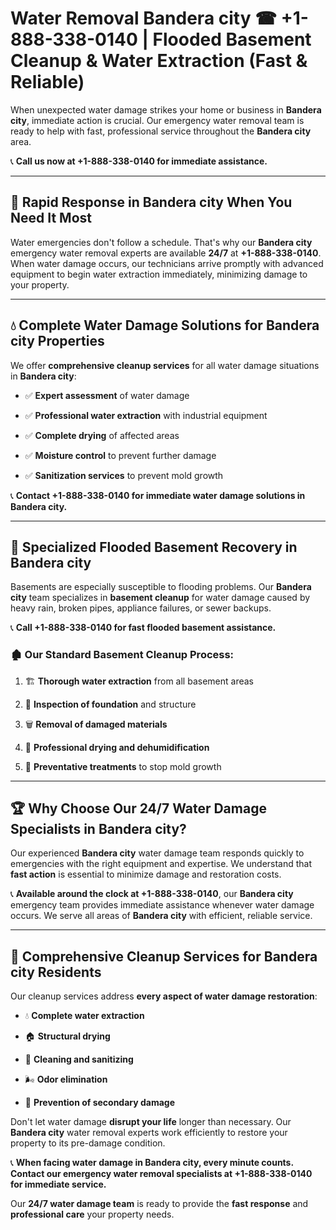 # Water Removal Bandera city ☎ +1-888-338-0140 | Flooded Basement Cleanup & Water Extraction (Fast & Reliable)

When unexpected water damage strikes your home or business in **Bandera city**, immediate action is crucial. Our emergency water removal team is ready to help with fast, professional service throughout the **Bandera city** area. 

📞 **Call us now at +1-888-338-0140 for immediate assistance.**
---
## 🚀 Rapid Response in Bandera city When You Need It Most
Water emergencies don't follow a schedule. That's why our **Bandera city** emergency water removal experts are available **24/7** at **+1-888-338-0140**. When water damage occurs, our technicians arrive promptly with advanced equipment to begin water extraction immediately, minimizing damage to your property.
---
## 💧 Complete Water Damage Solutions for Bandera city Properties
We offer **comprehensive cleanup services** for all water damage situations in **Bandera city**:
- ✅ **Expert assessment** of water damage  
- ✅ **Professional water extraction** with industrial equipment  
- ✅ **Complete drying** of affected areas  
- ✅ **Moisture control** to prevent further damage  
- ✅ **Sanitization services** to prevent mold growth  
📞 **Contact +1-888-338-0140 for immediate water damage solutions in Bandera city.**
---
## 🌊 Specialized Flooded Basement Recovery in Bandera city
Basements are especially susceptible to flooding problems. Our **Bandera city** team specializes in **basement cleanup** for water damage caused by heavy rain, broken pipes, appliance failures, or sewer backups. 
📞 **Call +1-888-338-0140 for fast flooded basement assistance.**
### 🏚️ Our Standard Basement Cleanup Process:
1. 🏗️ **Thorough water extraction** from all basement areas  
2. 🔎 **Inspection of foundation** and structure  
3. 🗑️ **Removal of damaged materials**  
4. 💨 **Professional drying and dehumidification**  
5. 🚫 **Preventative treatments** to stop mold growth  
---
## 🏆 Why Choose Our 24/7 Water Damage Specialists in Bandera city?
Our experienced **Bandera city** water damage team responds quickly to emergencies with the right equipment and expertise. We understand that **fast action** is essential to minimize damage and restoration costs.
📞 **Available around the clock at +1-888-338-0140**, our **Bandera city** emergency team provides immediate assistance whenever water damage occurs. We serve all areas of **Bandera city** with efficient, reliable service.
---
## 🧹 Comprehensive Cleanup Services for Bandera city Residents
Our cleanup services address **every aspect of water damage restoration**:
- 💧 **Complete water extraction**  
- 🏠 **Structural drying**  
- 🧼 **Cleaning and sanitizing**  
- 🌬️ **Odor elimination**  
- 🚫 **Prevention of secondary damage**  
Don't let water damage **disrupt your life** longer than necessary. Our **Bandera city** water removal experts work efficiently to restore your property to its pre-damage condition.
📞 **When facing water damage in Bandera city, every minute counts. Contact our emergency water removal specialists at +1-888-338-0140 for immediate service.**
Our **24/7 water damage team** is ready to provide the **fast response** and **professional care** your property needs.
